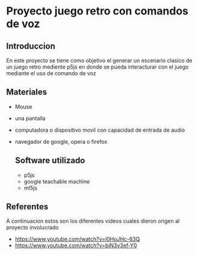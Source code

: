 # Proyecto juego retro con comandos de voz

## Introduccion

En este proyecto se tiene como objetivo el generar un escenario clasico de un juego retro mediente p5js en donde se pueda interacturar con el juego mediante el uso de comando de voz

## Materiales
- Mouse
- una pantalla
- computadora o dispositivo movil con capacidad de entrada de audio
- navegador de google, opera o firefox

  ## Software utilizado
  - p5js
  - google teachable machine
  - ml5js
## Referentes

A continuacion estos son los diferentes videos cuales dieron origen al proyecto involucrado

- https://www.youtube.com/watch?v=l0HoJHc-63Q 
- https://www.youtube.com/watch?v=biN3v3ef-Y0

